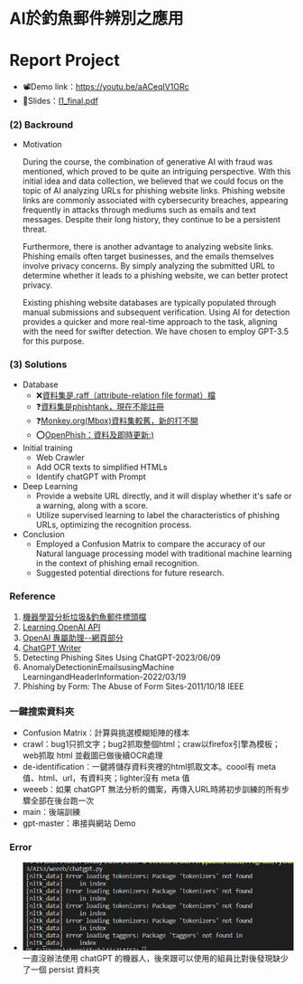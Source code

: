 # AI於釣魚郵件辨別之應用
# Report Project
- 📽️Demo link：https://youtu.be/aACeqIV1ORc
- 📝Slides：[I1_final.pdf](I1_final.pdf)

### (2)	Backround
- Motivation

    During the course, the combination of generative AI with fraud was mentioned, which proved to be quite an intriguing perspective. With this initial idea and data collection, we believed that we could focus on the topic of AI analyzing URLs for phishing website links. Phishing website links are commonly associated with cybersecurity breaches, appearing frequently in attacks through mediums such as emails and text messages. Despite their long history, they continue to be a persistent threat.
  
    Furthermore, there is another advantage to analyzing website links. Phishing emails often target businesses, and the emails themselves involve privacy concerns. By simply analyzing the submitted URL to determine whether it leads to a phishing website, we can better protect privacy.

    Existing phishing website databases are typically populated through manual submissions and subsequent verification. Using AI for detection provides a quicker and more real-time approach to the task, aligning with the need for swifter detection. We have chosen to employ GPT-3.5 for this purpose.
<!--在上課的時候有提到生成式AI與詐騙的結合 ，這是一個蠻有趣的切入點。
有了這個初步想法並蒐集資料後，我們覺得可以以AI分析URL是否為釣魚網站連結作為主題，釣魚網站連結常出現在資安入侵的攻擊當中，舉凡郵件、簡訊等都常常出現，雖然他的出現歷史已經很悠久了，但是仍然歷久不衰。

另外，透過分析網站連結還有另外一個優點，
釣魚郵件常見的目標都是企業，郵件本身涉及隱私，單純以提交 url 去分析是否為釣魚網站可以保護更好的保護隱私

現有的釣魚網站資料庫，通常是透過人工提交，再一一審核，透過能尋找一個更迅速、即時的方式來做偵測， AI 的應用剛好可以符合需求。我們選擇的是CHAT-3.5-->

### (3)	Solutions
- Database
    - ❌[資料集是.raff（attribute-relation file format）檔](https://archive.ics.uci.edu/dataset/327/phishing+websites)
    - ❓[資料集是phishtank，現在不能註冊](https://github.com/zerofox-oss/phishpond)
    - ❓[Monkey.org(Mbox)資料集較舊，新的打不開](https://monkey.org/~jose/phishing/)
    - ⭕[OpenPhish：資料及即時更新:)](https://openphish.com/)
- Initial training
  - Web Crawler<!--爬蟲抓取裡面的 URL 當作基準點(可能有多個 url)，爬取 URL 裡面的HTML ，再利用剛剛寫的簡化 HTML 轉成 .txt 黨傳給 chatGPT讀取裡面的內容，分析是否為釣魚。-->
  - Add OCR texts to simplified HTMLs 
  - Identify chatGPT with Prompt 
- Deep Learning
    - Provide a website URL directly, and it will display whether it's safe or a warning, along with a score.
    - Utilize supervised learning to label the characteristics of phishing URLs, optimizing the recognition process.
- Conclusion
    - Employed a Confusion Matrix to compare the accuracy of our Natural language processing model with traditional machine learning in the context of phishing email recognition.
    - Suggested potential directions for future research.

### Reference
1. [機器學習分析垃圾&釣魚郵件標頭檔](https://github.com/kregg34/EmailHeaderAnomalyDetection/tree/797406a0bcf44a5d9840e72f3759061d1224f8de)
2. [Learning OpenAI API](https://youtu.be/9AXP7tCI9PI)
3. [OpenAI 專屬助理--網頁部分](https://youtu.be/jTNgTQLa528)
4. [ChatGPT Writer](https://chrome.google.com/webstore/detail/chatgpt-writer-write-mail/pdnenlnelpdomajfejgapbdpmjkfpjkp/related)
5. Detecting Phishing Sites Using ChatGPT-2023/06/09
6. AnomalyDetectioninEmailsusingMachine LearningandHeaderInformation-2022/03/19
7. Phishing by Form: The Abuse of Form Sites-2011/10/18 IEEE

### 一鍵搜索資料夾
- Confusion Matrix：計算與挑選模糊矩陣的樣本
- crawl：bug1只抓文字；bug2抓取整個html；craw以firefox引擎為模板；web抓取 html 並截圖已做後續OCR處理
- de-identification：一鍵將儲存資料夾裡的html抓取文本。coool有 meta 值、html、url，有資料夾；lighter沒有 meta 值
- weeeb：如果 chatGPT 無法分析的備案，再傳入URL時將初步訓練的所有步驟全部在後台跑一次
- main：後端訓練
- gpt-master：串接與網站 Demo

### Error
- ![Alt text](image.png)
一直沒辦法使用 chatGPT 的機器人，後來跟可以使用的組員比對後發現缺少了一個 persist 資料夾
